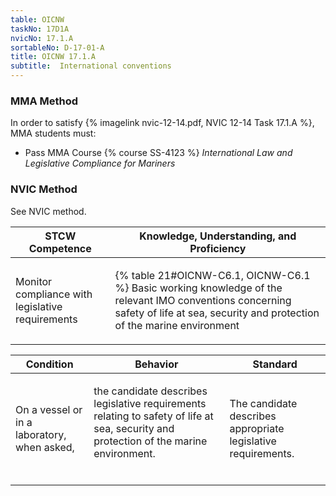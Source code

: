 ```yaml
---
table: OICNW
taskNo: 17D1A
nvicNo: 17.1.A 
sortableNo: D-17-01-A
title: OICNW 17.1.A 
subtitle:  International conventions
---
```



### MMA Method

In order to satisfy  {% imagelink nvic-12-14.pdf, NVIC 12-14 Task 17.1.A %}, MMA students must:

* Pass MMA Course {% course SS-4123 %}  *International Law and Legislative Compliance for Mariners*


### NVIC Method

<a onclick="togglevisibility('nvic_methods')" >See NVIC method.</a>

<div id='nvic_methods' class='hide'>

<table>
<thead>
<tr>
<th class='forty'> STCW Competence </th>
<th class='sixty'> Knowledge, Understanding, and Proficiency </th>
</tr>
</thead>




<tbody>
<tr><td markdown='1'>

Monitor compliance with legislative requirements

</td><td markdown='1'>

{% table 21#OICNW-C6.1, OICNW-C6.1 %} Basic working knowledge of the relevant IMO conventions concerning safety of life at sea, security and protection of the marine environment

</td></tr>


</tbody>
</table>


<table>
<thead>
<tr><th class='twenty'>  Condition </th><th class='twenty'> Behavior </th><th  class='sixty'>Standard </th></tr>
</thead>
<tbody >



<tr><td markdown='1'>

On a vessel or in a laboratory, when asked,

</td><td markdown='1'>

the candidate describes legislative requirements relating to safety of life at sea, security and protection of the marine environment.

<br>

<div class="tooltip" markdown='1'>



</div>


</td><td markdown='1'>

The candidate describes appropriate legislative requirements.

</td></tr>
</tbody>
</table>
</div>
